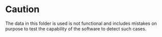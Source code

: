 # Caution

The data in this folder is used is not functional and includes mistakes on purpose to test the capability of the software to detect such cases.
